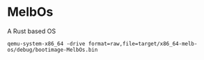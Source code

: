 # MelbOs
A Rust based OS

`qemu-system-x86_64 -drive format=raw,file=target/x86_64-melb-os/debug/bootimage-MelbOs.bin`